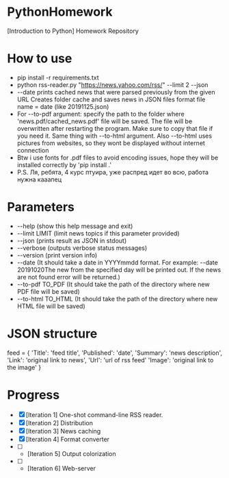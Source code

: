 # PythonHomework
[Introduction to Python] Homework Repository

# How to use
* pip install -r requirements.txt
* python rss-reader.py "https://news.yahoo.com/rss/" --limit 2 --json
* --date prints cached news that were parsed previously from the given URL
Creates folder cache and saves news in JSON files format
file name = date (like 20191125.json)
* For --to-pdf argument: specify the path to the folder 
where 'news.pdf/cached_news.pdf' file will be saved.
The file will be overwritten after restarting the program.
Make sure to copy that file if you need it. Same thing with --to-html argument.
Also --to-html uses pictures from websites, so they wont be displayed without
internet connection
* Btw i use fonts for .pdf files to avoid encoding issues,
hope they will be installed correctly by 'pip install .'
* P.S. Ля, ребята, 4 курс птуира, уже распред идет во всю, работа нужна кааапец


# Parameters
* --help (show this help message and exit)
* --limit LIMIT (limit news topics if this parameter provided)
* --json (prints result as JSON in stdout)
* --verbose (outputs verbose status messages)
* --version (print version info)
* --date (It should take a date in YYYYmmdd format. For example:
 --date 20191020The new from the specified day will be printed out.
  If the news are not found error will be returned.)
* --to-pdf TO_PDF (It should take the path of the directory where new PDF file will be saved)
* --to-html TO_HTML (It should take the path of the directory where new HTML file will be saved)

# JSON structure
feed = {
  'Title': 'feed title',
  'Published': 'date',
  'Summary': 'news description',
  'Link': 'original link to news',
  'Url': 'url of rss feed'
  'Image': 'original link to the image'
}

# Progress
-   [x] [Iteration 1] One-shot command-line RSS reader.
-   [x] [Iteration 2] Distribution
-   [x] [Iteration 3] News caching
-   [x] [Iteration 4] Format converter
-   [ ] * [Iteration 5] Output colorization
-   [ ] * [Iteration 6] Web-server